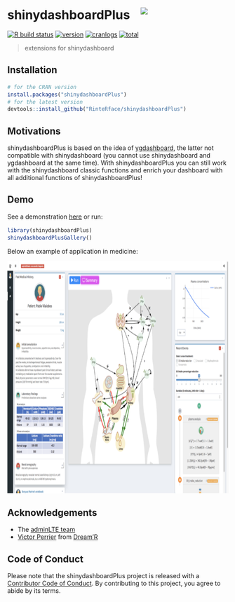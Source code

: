 
<!-- README.md is generated from README.Rmd. Please edit that file -->

# shinydashboardPlus <img src="https://rinterface.com/inst/images/shinydashboardPlus.svg" width="200px" align="right"/>

[![R build
status](https://github.com/RinteRface/shinydashboardPlus/workflows/R-CMD-check/badge.svg)](https://github.com/RinteRface/shinydashboardPlus/actions)
[![version](https://www.r-pkg.org/badges/version/shinydashboardPlus)](https://CRAN.R-project.org/package=shinydashboardPlus)
[![cranlogs](https://cranlogs.r-pkg.org/badges/shinydashboardPlus)](https://CRAN.R-project.org/package=shinydashboardPlus)
[![total](https://cranlogs.r-pkg.org/badges/grand-total/shinydashboardPlus)](https://CRAN.R-project.org/package=shinydashboardPlus)

> extensions for shinydashboard

## Installation

``` r
# for the CRAN version
install.packages("shinydashboardPlus")
# for the latest version
devtools::install_github("RinteRface/shinydashboardPlus")
```

## Motivations

shinydashboardPlus is based on the idea of
[ygdashboard](https://github.com/gyang274/ygdashboard/tree/master/R),
the latter not compatible with shinydashboard (you cannot use
shinydashboard and ygdashboard at the same time). With
shinydashboardPlus you can still work with the shinydashboard classic
functions and enrich your dashboard with all additional functions of
shinydashboardPlus!

## Demo

See a demonstration
[here](https://shinylive.io/r/editor/#h=0&code=NobwRAdghgtgpmAXGKAHVA6ASmANGAYwHsIAXOMpMAGwEsAjAJykYE8AKAZwAtaJWAlAB0IdJiw48+rACZQe9IixnDRDZmy69+chUsYyACtQCunVSKn8AgugAitRl1adyMDADNa1OOyFg4AA9YVB9Of1wAAlQoAgBrKABzOEiAXkj-K1l5bkVlYzN-AQEwAF8AXSA)
or run:

``` r
library(shinydashboardPlus)
shinydashboardPlusGallery()
```

Below an example of application in medicine:

<img src="man/figures/shinydashPlus_demo.png" width="848" height="530">
<br>

## Acknowledgements

- The [adminLTE team](https://adminlte.io)
- [Victor Perrier](https://github.com/pvictor) from
  [Dream’R](https://www.dreamrs.fr)

## Code of Conduct

Please note that the shinydashboardPlus project is released with a
[Contributor Code of
Conduct](https://contributor-covenant.org/version/2/0/CODE_OF_CONDUCT.html).
By contributing to this project, you agree to abide by its terms.
